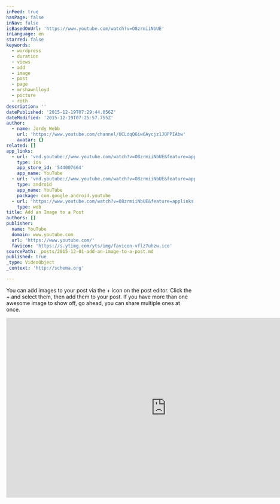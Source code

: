 ```yaml
---
inFeed: true
hasPage: false
inNav: false
isBasedOnUrl: 'https://www.youtube.com/watch?v=O8zrmiiNbUE'
inLanguage: en
starred: false
keywords:
  - wordpress
  - duration
  - views
  - add
  - image
  - post
  - page
  - mrshawnlloyd
  - picture
  - roth
description: ''
datePublished: '2015-12-19T07:29:44.056Z'
dateModified: '2015-12-19T07:25:57.755Z'
author:
  - name: Jordy Webb
    url: 'https://www.youtube.com/channel/UCLdqQ6iw6Aycjz1JOPPIAbw'
    avatar: {}
related: []
app_links:
  - url: 'vnd.youtube://www.youtube.com/watch?v=O8zrmiiNbUE&feature=applinks'
    type: ios
    app_store_id: '544007664'
    app_name: YouTube
  - url: 'vnd.youtube://www.youtube.com/watch?v=O8zrmiiNbUE&feature=applinks'
    type: android
    app_name: YouTube
    package: com.google.android.youtube
  - url: 'https://www.youtube.com/watch?v=O8zrmiiNbUE&feature=applinks'
    type: web
title: Add an Image to a Post
authors: []
publisher:
  name: YouTube
  domain: www.youtube.com
  url: 'https://www.youtube.com/'
  favicon: 'https://s.ytimg.com/yts/img/favicon-vflz7uhzw.ico'
sourcePath: _posts/2015-12-01-add-an-image-to-a-post.md
published: true
_type: VideoObject
_context: 'http://schema.org'

---
```

You can add images to your post via the + icon on the post editor. Click the + and select them, then add them to your post. If you have more than one awesome image to show off, go ahead, you can share multiple ones at once.

<iframe src="https://cdn.embedly.com/widgets/media.html?src=https%3A%2F%2Fwww.youtube.com%2Fembed%2FO8zrmiiNbUE%3Ffeature%3Doembed&amp;url=https%3A%2F%2Fwww.youtube.com%2Fwatch%3Fv%3DO8zrmiiNbUE&amp;image=https%3A%2F%2Fi.ytimg.com%2Fvi%2FO8zrmiiNbUE%2Fhqdefault.jpg&amp;key=b7d04c9b404c499eba89ee7072e1c4f7&amp;type=text%2Fhtml&amp;schema=youtube" width="854" height="480" scrolling="no" frameborder="0" allowfullscreen="allowfullscreen" style=""></iframe>